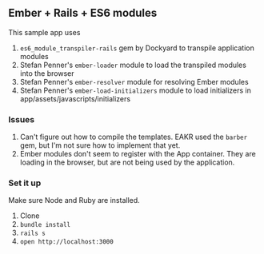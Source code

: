 ## Ember + Rails + ES6 modules

This sample app uses

1. `es6_module_transpiler-rails` gem by Dockyard to transpile application modules
1. Stefan Penner's `ember-loader` module to load the transpiled modules into the browser
1. Stefan Penner's `ember-resolver` module for resolving Ember modules
1. Stefan Penner's `ember-load-initializers` module to load initializers in app/assets/javascripts/initializers

### Issues

1. Can't figure out how to compile the templates. EAKR used the `barber` gem, but I'm not sure how to implement that yet.
1. Ember modules don't seem to register with the App container. They are loading in the browser, but are not being used by the application.

### Set it up

Make sure Node and Ruby are installed.

1. Clone
1. `bundle install`
1. `rails s`
1. `open http://localhost:3000`
